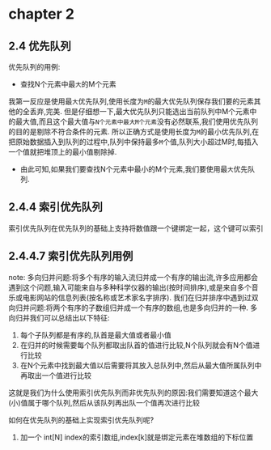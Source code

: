 # chapter 2

## 2.4 优先队列

优先队列的用例:

- 查找N个元素中最`大`的M个元素

我第一反应是使用最`大`优先队列,使用长度为`M`的最大优先队列保存我们要的元素其他的全丢弃,完美.
但是仔细想一下,最大优先队列只能选出当前队列中M个元素中的最大值,而且这个最大值与`N个元素中最大M个元素`没有必然联系,我们使用优先队列的目的是剔除不符合条件的元素.
所以正确方式是使用长度为`M`的最小优先队列,在把原始数据插入到队列的过程中,队列中保持最多`M`个值,队列大小超过M时,每插入一个值就把堆顶上的最小值剔除掉.

- 由此可知,如果我们要查找N个元素中最小的M个元素,我们要使用最`大`优先队列.

## 2.4.4 索引优先队列

索引优先队列在优先队列的基础上支持将数值跟一个键绑定一起，这个键可以索引

## 2.4.4.7 索引优先队列用例

note:
多向归并问题:将多个有序的输入流归并成一个有序的输出流,许多应用都会遇到这个问题,输入可能来自与多种科学仪器的输出(按时间排序),或是来自多个音乐或电影网站的信息列表(按名称或艺术家名字排序).
我们在归并排序中遇到过双向归并问题:将两个有序的子数组归并成一个有序的数组,也是多向归并的一种.
多向归并我们可以总结出以下特征:

1. 每个子队列都是有序的,队首是最大值或者最小值
2. 在归并的时候需要每个队列都取出队首的值进行比较,N个队列就会有N个值进行比较
3. 在N个元素中找到最大值以后需要将其放入总队列中,然后从最大值所属队列中再取出一个值进行比较

这就是我们为什么使用索引优先队列而非优先队列的原因:我们需要知道这个最大(小)值属于哪个队列,然后从该队列再出队一个值再次进行比较

如何在优先队列的基础上实现索引优先队列呢?
1. 加一个 int[N] index的索引数组,index[k]就是绑定元素在堆数组的下标位置

## 